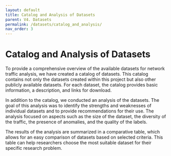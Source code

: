 ```yaml
---
layout: default
title: Catalog and Analysis of Datasets
parent: V4. Datasets
permalink: /datasets/catalog_and_analysis/
nav_order: 3
---
```


# Catalog and Analysis of Datasets

To provide a comprehensive overview of the available datasets for network traffic analysis, we have created a catalog of datasets. This catalog contains not only the datasets created within this project but also other publicly available datasets. For each dataset, the catalog provides basic information, a description, and links for download.

In addition to the catalog, we conducted an analysis of the datasets. The goal of this analysis was to identify the strengths and weaknesses of individual datasets and to provide recommendations for their use. The analysis focused on aspects such as the size of the dataset, the diversity of the traffic, the presence of anomalies, and the quality of the labels.

The results of the analysis are summarized in a comparative table, which allows for an easy comparison of datasets based on selected criteria. This table can help researchers choose the most suitable dataset for their specific research problem.
